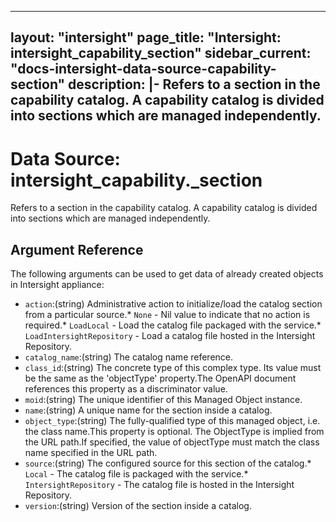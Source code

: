 
---
layout: "intersight"
page_title: "Intersight: intersight_capability_section"
sidebar_current: "docs-intersight-data-source-capability-section"
description: |-
Refers to a section in the capability catalog. A capability catalog is divided into sections which are managed independently.
---

# Data Source: intersight_capability._section
Refers to a section in the capability catalog. A capability catalog is divided into sections which are managed independently.
## Argument Reference
The following arguments can be used to get data of already created objects in Intersight appliance:
* `action`:(string) Administrative action to initialize/load the catalog section from a particular source.* `None` - Nil value to indicate that no action is required.* `LoadLocal` - Load the catalog file packaged with the service.* `LoadIntersightRepository` - Load a catalog file hosted in the Intersight Repository. 
* `catalog_name`:(string) The catalog name reference. 
* `class_id`:(string) The concrete type of this complex type. Its value must be the same as the 'objectType' property.The OpenAPI document references this property as a discriminator value. 
* `moid`:(string) The unique identifier of this Managed Object instance. 
* `name`:(string) A unique name for the section inside a catalog. 
* `object_type`:(string) The fully-qualified type of this managed object, i.e. the class name.This property is optional. The ObjectType is implied from the URL path.If specified, the value of objectType must match the class name specified in the URL path. 
* `source`:(string) The configured source for this section of the catalog.* `Local` - The catalog file is packaged with the service.* `IntersightRepository` - The catalog file is hosted in the Intersight Repository. 
* `version`:(string) Version of the section inside a catalog. 
